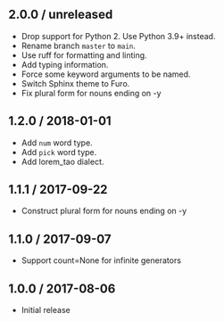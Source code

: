 ## 2.0.0 / unreleased

- Drop support for Python 2. Use Python 3.9+ instead.
- Rename branch `master` to `main`.
- Use ruff for formatting and linting.
- Add typing information.
- Force some keyword arguments to be named.
- Switch Sphinx theme to Furo.
- Fix plural form for nouns ending on -y

## 1.2.0 / 2018-01-01

- Add `num` word type.
- Add `pick` word type.
- Add lorem_tao dialect.

## 1.1.1 / 2017-09-22

- Construct plural form for nouns ending on -y

## 1.1.0 / 2017-09-07

- Support count=None for infinite generators

## 1.0.0 / 2017-08-06

- Initial release
